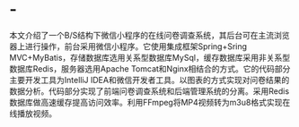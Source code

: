# -
本文介绍了一个B/S结构下微信小程序的在线问卷调查系统，其后台可在主流浏览器上进行操作，前台采用微信小程序。它使用集成框架Spring+Sring MVC+MyBatis，存储数据库选用关系型数据库MySql，缓存数据库采用非关系型数据库Redis，服务器选用Apache Tomcat和Nginx相结合的方式。它的代码部分主要开发工具为IntelliJ IDEA和微信开发者工具。以图表的方式实现对问卷结果的数据分析。代码部分实现了前端问卷调查系统和后端管理系统的分离。采用Redis数据库做高速缓存提高访问效率。利用FFmpeg将MP4视频转为m3u8格式实现在线播放视频。
